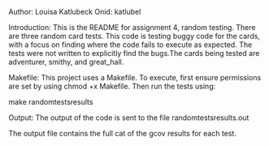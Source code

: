 Author: Louisa Katlubeck Onid: katlubel

Introduction: This is the README for assignment 4, random testing. There are three random card tests. This code is testing buggy code for the cards, with a focus on finding where the code fails to execute as expected. The tests were not written to explicitly find the bugs.The cards being tested are adventurer, smithy, and great_hall.

Makefile: This project uses a Makefile. To execute, first ensure permissions are set by using chmod +x Makefile. Then run the tests using:

make randomtestsresults

Output: The output of the code is sent to the file randomtestsresults.out

The output file contains the full cat of the gcov results for each test.